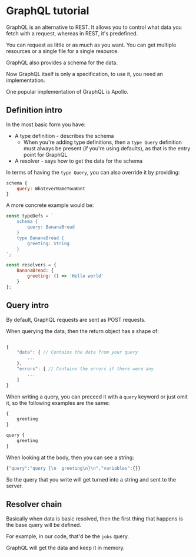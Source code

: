 # GraphQL tutorial

GraphQL is an alternative to REST. It allows you to control what data you fetch with a request, whereas in REST, it's predefined.

You can request as little or as much as you want. You can get multiple resources or a single file for a single resource.

GraphQL also provides a schema for the data.

Now GraphQL itself is only a specification, to use it, you need an implementation.

One popular implementation of GraphQL is Apollo.

## Definition intro

In the most basic form you have:
* A type definition - describes the schema
  * When you're adding type definitions, then a `type Query` definition must always be present (if you're using defaults), as that is the entry point for GraphQL
* A resolver - says how to get the data for the schema

In terms of having the `type Query`, you can also override it by providing:
```js
schema {
    query: WhateverNameYouWant
}
```

A more concrete example would be:
```js
const typeDefs = `
    schema {
        query: BananaBread
    }
    type BananaBread {
        greeting: String
    }
`;

const resolvers = {
    BananaBread: {
        greeting: () => 'Hello world'
    }
};
```

## Query intro

By default, GraphQL requests are sent as POST requests.

When querying the data, then the return object has a shape of:
```js

{
    "data": { // Contains the data from your query
        ...
    },
    "errors": [ // Contains the errors if there were any
        ...
    ]
}
```

When writing a query, you can preceed it with a `query` keyword or just omit it, so the following examples are the same:
```js
{
    greeting
}

query {
    greeting
}
```

When looking at the body, then you can see a string:
```js
{"query":"query {\n  greeting\n}\n","variables":{}}
```

So the query that you write will get turned into a string and sent to the server.

## Resolver chain

Basically when data is basic resolved, then the first thing that happens is the base query will be defined. 

For example, in our code, that'd be the `jobs` query.

GraphQL will get the data and keep it in memory. 